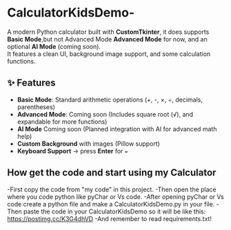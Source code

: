 # CalculatorKidsDemo-
A modern Python calculator built with **CustomTkinter**, it does supports **Basic Mode**,but not Advanced Mode **Advanced Mode** for now, and an optional **AI Mode** (coming soon).  
It features a clean UI, background image support, and some calculation functions.

## ✨ Features
- **Basic Mode**: Standard arithmetic operations (+, -, ×, ÷, decimals, parentheses)  
-  **Advanced Mode**: Coming soon (Includes square root (√), and expandable for more functions)  
-  **AI Mode** Coming soon (Planned integration with AI for advanced math help)
-  **Custom Background** with images (Pillow support)  
-  **Keyboard Support** → press **Enter** for `=`

## How get the code and start using my Calculator
-First copy the code from "my code" in this project.
-Then open the place where you code python like pyChar or Vs code.
-After opening pyChar or Vs code create a python file and make a CalculatorKidsDemo.py in your file.
-Then paste the code in your CalculatorKidsDemo so it will be like this: https://postimg.cc/K3G4dhVD
-And remember to read requirements.txt!
